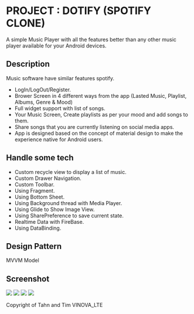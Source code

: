 # PROJECT : DOTIFY (SPOTIFY CLONE)
A simple Music Player with all the features better than any other music player available for your Android devices.

## Description
Music software have similar features spotify.
- LogIn/LogOut/Register.
- Brower Screen in 4 different ways from the app (Lasted Music, Playlist, Albums, Genre & Mood)
- Full widget support with list of songs. 
- Your Music Screen, Create playlists as per your mood and add songs to them. 
- Share songs that you are currently listening on social media apps.
- App is designed based on the concept of material design to make the experience native for Android users.

## Handle some tech
- Custom recycle view to display a list of music.
- Custom Drawer Navigation.
- Custom Toolbar.
- Using Fragment.
- Using Bottom Sheet.
- Using Background thread with Media Player.
- Using Glide to Show Image View.
- Using SharePreference to save current state.
- Realtime Data with FireBase.
- Using DataBinding.

## Design Pattern
MVVM Model

## Screenshot
![](https://user-images.githubusercontent.com/38346869/60272985-59bb6500-991f-11e9-982f-851505e3a0bd.PNG)
![](https://user-images.githubusercontent.com/38346869/60272986-59bb6500-991f-11e9-977c-ac1fc5c503de.PNG)
![](https://user-images.githubusercontent.com/38346869/60272988-5a53fb80-991f-11e9-98eb-eca11a9a2328.PNG)
![](https://user-images.githubusercontent.com/38346869/60272989-5a53fb80-991f-11e9-8dba-5112b81adaea.PNG)

Copyright of Tahn and Tim VINOVA_LTE
